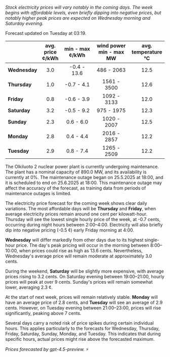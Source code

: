 *Stock electricity prices will vary notably in the coming days. The week begins with affordable levels, even briefly dipping into negative prices, but notably higher peak prices are expected on Wednesday morning and Saturday evening.*

Forecast updated on Tuesday at 03:19.

|              | avg.<br>price<br>¢/kWh | min - max<br>¢/kWh | wind power<br>min - max<br>MW | avg.<br>temperature<br>°C |
|:-------------|:----------------:|:----------------:|:-------------:|:-------------:|
| **Wednesday** | 3.0 | -0.4 - 13.6 | 486 - 2063 | 12.5 |
| **Thursday**  | 1.0 | -0.7 - 4.1  | 1561 - 3500 | 12.6 |
| **Friday**    | 0.8 | -0.6 - 3.9  | 1092 - 3133 | 12.0 |
| **Saturday**  | 3.2 | -0.5 - 9.2  | 975 - 1975  | 12.3 |
| **Sunday**    | 2.3 |  0.6 - 6.0  | 1020 - 2007 | 12.5 |
| **Monday**    | 2.8 |  0.4 - 4.4  | 2016 - 2857 | 12.2 |
| **Tuesday**   | 2.9 |  0.8 - 7.4  | 1265 - 2509 | 12.2 |

The Olkiluoto 2 nuclear power plant is currently undergoing maintenance. The plant has a nominal capacity of 890.0 MW, and its availability is currently at 0%. The maintenance outage began on 25.5.2025 at 18:00, and it is scheduled to end on 25.6.2025 at 18:00. This maintenance outage may affect the accuracy of the forecast, as training data from periods of maintenance outages is limited.

The electricity price forecast for the coming week shows clear daily variations. The most affordable days will be **Thursday** and **Friday**, when average electricity prices remain around one cent per kilowatt-hour. Thursday will see the lowest single hourly price of the week, at -0.7 cents, occurring during night hours between 2:00–4:00. Electricity will also briefly dip into negative pricing (-0.5 ¢) early Friday morning at 4:00.

**Wednesday** will differ markedly from other days due to its highest single-hour price. The day's peak pricing will occur in the morning between 8:00–10:00, when prices could rise as high as 13.6 cents. Nevertheless, Wednesday's average price will remain moderate at approximately 3.0 cents.

During the weekend, **Saturday** will be slightly more expensive, with average prices rising to 3.2 cents. On Saturday evening between 19:00–21:00, hourly prices will peak at over 9 cents. Sunday's prices will remain somewhat lower, averaging 2.3 ¢.

At the start of next week, prices will remain relatively stable. **Monday** will have an average price of 2.8 cents, and **Tuesday** will see an average of 2.9 cents. However, on Tuesday evening between 21:00–23:00, prices will rise significantly, peaking above 7 cents.

Several days carry a noted risk of price spikes during certain individual hours. This applies particularly to the forecasts for Wednesday, Thursday, Friday, Saturday, Sunday, Monday, and Tuesday. This indicates that during specific hours, actual prices might rise above the forecasted maximum.

*Prices forecasted by gpt-4.5-preview.* ⚡
